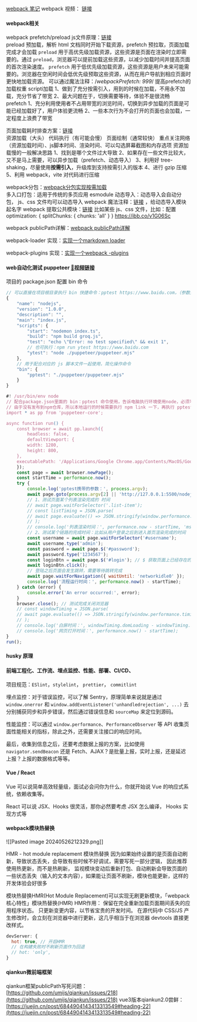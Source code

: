 [webpack 笔记](https://www.qcqx.cn/article/764f33bc.html)          webpack 视频：  [链接](https://www.bilibili.com/video/BV1kP41177wp?p=66&spm_id_from=pageDriver&vd_source=ceba6fa4ea92478c52c3119bd474a7ab )   

#### webpack相关
webpack prefetch/preload js文件原理：[链接](https://www.bilibili.com/video/BV11T41167vf/?spm_id_from=333.999.0.0&vd_source=ceba6fa4ea92478c52c3119bd474a7ab)      
preload 预加载，解析 html 文档同时开始下载资源，prefetch 预拉取，页面加载完成才会加载
`preload` 用于高优先级加载资源，这些资源是页面在渲染时立即需要的。通过 `preload`，浏览器可以提前加载这些资源，以减少加载时间并提高页面的首次渲染速度。
`prefetch` 用于低优先级加载资源，这些资源是用户未来可能需要的。浏览器在空闲时间会低优先级预取这些资源，从而在用户导航到相应页面时更快地加载资源。
可以通过魔法注释：/*webpackPrefetch: 999*/ 提高prefetch的加载权重
scripti加载
	1、做到了充分按需引入，用到的时候在加载，不用永不加载，充分节省了带宽
	2、最大问题在于，切换需要等待，体验不是很流畅
prefetch
	1、充分利用使用者不占用带宽的浏览时间，切换到异步加载的页面是可能已经加载好了，用户体验更流畅
	2、一些本次行为不会打开的页面也会加载，一定程度上浪费了带宽

页面加载耗时排查方案：[链接](https://www.bilibili.com/video/BV16j411877x/?spm_id_from=autoNext&vd_source=ceba6fa4ea92478c52c3119bd474a7ab)   
	资源加载（大头）
	 代码执行（有可能会慢）
	 页面绘制（通常较快）
	 重点关注网络（资源加载时间）、js脚本时间、渲染时间、可以勾选屏幕截图和内存选项
资源加载慢的一般解决思路
	1、找到是哪个文件过大导致
	2、如果存在一些文件比较大，又不是马上需要，可以异步加载（prefetch、动态导入）
	3、利用好 tree-shaking，尽量使用**按需引入**，升级库到支持按需引入的版本
	4、进行 gzip 压缩
	5、利用 webpack，vite 对代码进行压缩


webpack分包：[webpack分包实现按需加载](https://www.bilibili.com/video/BV1kP41177wp?p=68&vd_source=ceba6fa4ea92478c52c3119bd474a7ab)     
	多入口打包：适用于传统的多页应用
	esmodule 动态导入：动态导入会自动分包， js、css 文件均可以动态导入
webpack 魔法注释：[链接](https://www.bilibili.com/video/BV1kP41177wp?p=72&vd_source=ceba6fa4ea92478c52c3119bd474a7ab) ，给动态导入模块起名字
webpack 提取公共模块：[链接](https://www.bilibili.com/video/BV1kP41177wp?p=70&vd_source=ceba6fa4ea92478c52c3119bd474a7ab) 
	比如某些 js、css 文件，比如：配置 optimization: { splitChunks: { chunks: 'all' } }
	 https://ibb.co/v1G06Sc 

webpack publicPath详解：[webpack publicPath详解](https://www.bilibili.com/video/BV1kP41177wp/?p=24&spm_id_from=pageDriver&vd_source=ceba6fa4ea92478c52c3119bd474a7ab)      

webpack-loader 实现：[实现一个markdown loader](https://www.bilibili.com/video/BV1kP41177wp/?p=30&spm_id_from=pageDriver&vd_source=ceba6fa4ea92478c52c3119bd474a7ab)   

webpack-plugins 实现：[实现一个webpack -plugins](https://www.bilibili.com/video/BV1kP41177wp/?p=37&spm_id_from=pageDriver&vd_source=ceba6fa4ea92478c52c3119bd474a7ab)       

#### web自动化测试 puppeteer [🔗视频链接](https://www.bilibili.com/video/BV17s421N72k/?spm_id_from=333.337.search-card.all.click)         
项目的 package.json 配置 bin 命令
```javascript
// 可以直接在项目根目录执行 bin 快捷命令：pptest https://www.baidu.com，（参数是需要测试的网页地址），脚本里面通过 process.agrv[2] 获取该参数注入到 puppeteer运行环境
{
	"name": "nodejs",
	"version": "1.0.0",
	"description": "",
	"main": "index.js",
	"scripts": {
		"start": "nodemon index.ts",
		"build": "npm build groq.js",
		"test": "echo \"Error: no test specified\" && exit 1",
		// 也可执行：npm run ytest https://www.baidu.com
		"ytest": "node ./puppeteer/puppeteer.mjs"
	},
	// 用于配合对应的 js 脚本文件一起使用，简化操作命令
	"bin": {
		"pptest": "./puppeteer/puppeteer.mjs"
	}
}

#! /usr/bin/env node
// 配合package.json里面的 bin：pptest 命令使用，告诉电脑执行环境使用node，必须写在第一行
// 由于没有发布到npm仓库，所以本地运行的时候需要执行 npm link 一下，再执行 pptest
import * as pp from 'puppeteer-core';

async function run() {
	const browser = await pp.launch({
		headless: false,
		defaultViewport: {
		width: 1280,
		height: 800,
	},
	executablePath: '/Applications/Google Chrome.app/Contents/MacOS/Google Chrome',
	});
	const page = await browser.newPage();
	const startTime = performance.now();
	try {
		console.log('pptest携带的参数：', process.argv);
		await page.goto(process.argv[2] || 'http://127.0.0.1:5500/nodejs/web3.html'); // 换成本地运行地址即可
		// 1、测试页面某个列表渲染完成的 时间
		// await page.waitForSelector('.list-item');
		// const listTiming = JSON.parse(
		// await page.evaluate(() => JSON.stringify(window.performance.timing))
		// );
		// console.log('列表渲染时间：', performance.now - startTime, 'ms');
		// 2、测试某个链路的完成时间：比如从用户登录之后到进入首页渲染完成的时间
		const username = await page.waitForSelector('#username');
		await username.type('admin');
		const password = await page.$('#password');
		await password.type('1234567');
		const loginBtn = await page.$('#login'); // $ 获取页面上已经存在的元素
		await loginBtn.click();
		// 登陆之后页面会发生跳转，需要等待跳转完成
		await page.waitForNavigation({ waitUntil: 'networkidle0' });
		console.log('流程运行时间：', performance.now() - startTime);
	} catch (error) {
		console.error('An error occurred:', error);
	}
	browser.close(); // 测试完成关闭浏览器
	// const windowTiming = JSON.parse(
	// await page.evaluate(() => JSON.stringify(window.performance.timing))
	// );
	// console.log('白屏时间：', windowTiming.domLoading - windowTiming.navigationStart, 'ms');
	// console.log('网页打开时间：', performance.now() - startTime);
}
run();
```


#### husky 原理


#### 前端工程化、工作流、埋点监控、性能、部署、CI/CD、
项目规范：`ESlint`，`stylelint`， `prettier`， `commitlint`

埋点监控：对于错误监控，可以了解 Sentry，原理简单来说就是通过 `window.onerror` 和 `window.addEventListener('unhandledrejection', ...)` 去分别捕获同步和异步错误，然后通过错误信息和 `sourceMap` 来定位到源码。

性能监控：可以通过 `window.performance`、`PerformanceObserver` 等 API 收集页面性能相关的指标，除此之外，还需要关注接口的响应时间。

最后，收集到信息之后，还要考虑数据上报的方案，比如使用 `navigator.sendBeacon` 还是 Fetch、AJAX？是批量上报，实时上报，还是延迟上报？上报的数据格式等等。



#### Vue / React
Vue 可以说简单高效轻量级，面试必会问你为什么，你就开始说 Vue 的响应式系统，依赖收集等。

React 可以说 JSX、Hooks 很灵活，那你必然要考虑 JSX 怎么编译， Hooks 实现方式等




#### webpack模块热替换
![[Pasted image 20240526212329.png]]

 HMR - hot module replacement 模块热替换
 因为如果始终设置的是页面自动刷新，导致状态丢失，会导致有些时候不好调试，需要写死一部分逻辑， 因此推荐使用热更新，而不是热刷新， 
 监视模块变动后重新打包、自动刷新会导致页面的一些状态丢失（输入的文本内容），如果能让页面不刷新，模块也能更新，这样的开发体验会好很多

模块热替换HMR(Hot Module Replacement)可以实现无刷更新模块，「webpack 核心特性」模块热替换(HMR)
HMR作用：
保留在完全重新加载页面期间丢失的应用程序状态。
只更新变更内容，以节省宝贵的开发时间。
在源代码中 CSS/JS 产生修改时，会立刻在浏览器中进行更新，这几乎相当于在浏览器 devtools 直接更改样式。
```javascript
devServer: {
  hot: true, // 开启HMR
  // 在构建失败时不刷新页面作为回退
  // hot: 'only',
}
```

#### qiankun微前端框架
qiankun框架publicPath写死问题：[https://github.com/umijs/qiankun/issues/218](https://github.com/umijs/qiankun/issues/218) 
vue3版本qiankun2.0尝鲜：[https://juejin.cn/post/6844904143413313549#heading-22](https://juejin.cn/post/6844904143413313549#heading-22)      


